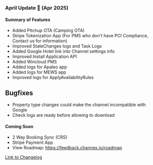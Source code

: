 ### April Update 🚀 (Apr 2025)

#### Summary of Features
- Added Pitchup OTA (Camping OTA)
- Stripe Tokenization App (For PMS who don't have PCI Compliance, Contact us for information)
- Improved StateChanges logs and Task Logs
- Added Google Hotel link into Channel settings info
- Improved Install Application API
- Added Wincloud PMS
- Added logs for Apaleo app
- Added logs for MEWS app
- Improved logs for ApplyAvailabilityRules

## Bugfixes
- Property type changes could make the channel incompatible with Google
- Check logs are ready before allowing to download

#### Coming Soon
- 2 Way Booking Sync (CRS)
- Stripe Payment App
- View Roadmap: https://feedback.channex.io/roadmap

[Link to Changelog](https://docs.channex.io/changelog)
